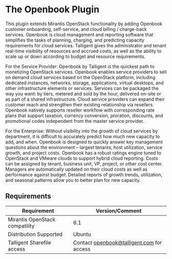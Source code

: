 # The Openbook Plugin

This plugin extends Mirantis OpenStack functionality by adding Openbook customer
onboarding, self-service, and cloud billing / charge-back services. Openbook is cloud
management and reporting software that simplifies the tasks of planning, charging,
and predicting capacity requirements for cloud services.  Talligent gives the
administrator and tenant real-time visibility of resources and accrued costs, as well
as the ability to scale up or down according to budget and resource requirements.

For the Service Provider:  Openbook by Talligent is the quickest path to monetizing
OpenStack services.  Openbook enables service providers to sell on demand cloud services
based on the OpenStack platform, including dedicated instances, networks, storage,
applications, virtual desktops, and other infrastructure elements or services.  Services
can be packaged the way you want:  by tiers, metered and sold by the hour, delivered
on-site or as part of a shared infrastructure. Cloud service providers can expand their
customer reach and strengthen their existing relationship via resellers. Openbook natively
supports reseller workflow with corresponding rate plans that support taxation, currency
conversion, proration, discounts, and promotional codes independent from the master
service provider.

For the Enterprise: Without visibility into the growth of cloud services by department,
it is difficult to accurately predict how much new capacity to add, and when.  Openbook
is designed to quickly answer key management questions about the environment – largest
tenants, host utilization, service growth, and project costs.  Openbook has a robust
ratings engine tuned to OpenStack and VMware clouds to support hybrid cloud reporting.
Costs can be assigned by tenant, business unit, VP, project, or other cost center.
Managers are automatically updated on their cloud costs as well as performance against
budget.  Detailed reports of growth trends, utilization, and seasonal patterns allow
you to better plan for new capacity.

## Requirements

| Requirement                      | Version/Comment                           |
|----------------------------------|-------------------------------------------|
| Mirantis OpenStack compatility   | 6.1                                       |
| Distribution Supported           | Ubuntu                                    |
| Talligent Sharefile access       | Contact openbook@talligent.com for access |

